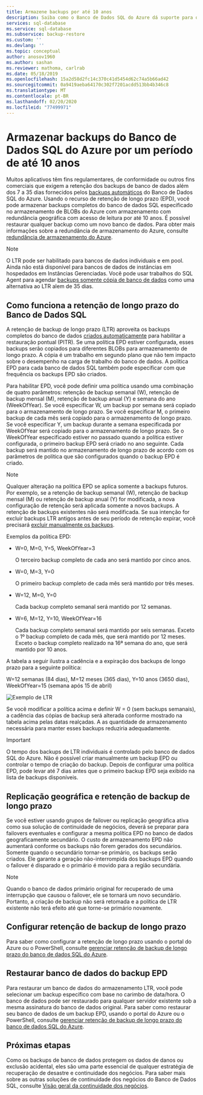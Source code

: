 ```yaml
---
title: Armazene backups por até 10 anos
description: Saiba como o Banco de Dados SQL do Azure dá suporte para o armazenamento de backups completos do banco de dados por até 10 anos.
services: sql-database
ms.service: sql-database
ms.subservice: backup-restore
ms.custom: ''
ms.devlang: ''
ms.topic: conceptual
author: anosov1960
ms.author: sashan
ms.reviewer: mathoma, carlrab
ms.date: 05/18/2019
ms.openlocfilehash: 15a2d58d2fc14c370c41d5454d62c74a5b66ad42
ms.sourcegitcommit: 0a9419aeba64170c302f7201acdd513bb4b346c8
ms.translationtype: MT
ms.contentlocale: pt-BR
ms.lasthandoff: 02/20/2020
ms.locfileid: "77499971"
---
```

# <a name="store-azure-sql-database-backups-for-up-to-10-years"></a>Armazenar backups do Banco de Dados SQL do Azure por um período de até 10 anos

Muitos aplicativos têm fins regulamentares, de conformidade ou outros fins comerciais que exigem a retenção dos backups de banco de dados além dos 7 a 35 dias fornecidos pelos [backups automáticos](sql-database-automated-backups.md) do Banco de Dados SQL do Azure. Usando o recurso de retenção de longo prazo (EPD), você pode armazenar backups completos do banco de dados SQL especificado no armazenamento de BLOBs do Azure com armazenamento com redundância geográfica com acesso de leitura por até 10 anos. É possível restaurar qualquer backup como um novo banco de dados. Para obter mais informações sobre a redundância de armazenamento do Azure, consulte [redundância de armazenamento do Azure](../storage/common/storage-redundancy.md).

> [!NOTE]
> O LTR pode ser habilitado para bancos de dados individuais e em pool. Ainda não está disponível para bancos de dados de instâncias em hospedados em Instâncias Gerenciadas. Você pode usar trabalhos do SQL Agent para agendar [backups somente cópia de banco de dados](https://docs.microsoft.com/sql/relational-databases/backup-restore/copy-only-backups-sql-server) como uma alternativa ao LTR alem de 35 dias.
> 

## <a name="how-sql-database-long-term-retention-works"></a>Como funciona a retenção de longo prazo do Banco de Dados SQL

A retenção de backup de longo prazo (LTR) aproveita os backups completos do banco de dados [criados automaticamente](sql-database-automated-backups.md) para habilitar a restauração pontual (PITR). Se uma política EPD estiver configurada, esses backups serão copiados para diferentes BLOBs para armazenamento de longo prazo. A cópia é um trabalho em segundo plano que não tem impacto sobre o desempenho na carga de trabalho do banco de dados. A política EPD para cada banco de dados SQL também pode especificar com que frequência os backups EPD são criados.

Para habilitar EPD, você pode definir uma política usando uma combinação de quatro parâmetros: retenção de backup semanal (W), retenção de backup mensal (M), retenção de backup anual (Y) e semana do ano (WeekOfYear). Se você especificar W, um backup por semana será copiado para o armazenamento de longo prazo. Se você especificar M, o primeiro backup de cada mês será copiado para o armazenamento de longo prazo. Se você especificar Y, um backup durante a semana especificada por WeekOfYear será copiado para o armazenamento de longo prazo. Se o WeekOfYear especificado estiver no passado quando a política estiver configurada, o primeiro backup EPD será criado no ano seguinte. Cada backup será mantido no armazenamento de longo prazo de acordo com os parâmetros de política que são configurados quando o backup EPD é criado.

> [!NOTE]
> Qualquer alteração na política EPD se aplica somente a backups futuros. Por exemplo, se a retenção de backup semanal (W), retenção de backup mensal (M) ou retenção de backup anual (Y) for modificada, a nova configuração de retenção será aplicada somente a novos backups. A retenção de backups existentes não será modificada. Se sua intenção for excluir backups LTR antigos antes de seu período de retenção expirar, você precisará [excluir manualmente os backups](https://docs.microsoft.com/azure/sql-database/sql-database-long-term-backup-retention-configure#delete-ltr-backups).
> 

Exemplos da política EPD:

-  W=0, M=0, Y=5, WeekOfYear=3

   O terceiro backup completo de cada ano será mantido por cinco anos.
   
- W=0, M=3, Y=0

   O primeiro backup completo de cada mês será mantido por três meses.

- W=12, M=0, Y=0

   Cada backup completo semanal será mantido por 12 semanas.

- W=6, M=12, Y=10, WeekOfYear=16

   Cada backup completo semanal será mantido por seis semanas. Exceto o 1º backup completo de cada mês, que será mantido por 12 meses. Exceto o backup completo realizado na 16ª semana do ano, que será mantido por 10 anos. 

A tabela a seguir ilustra a cadência e a expiração dos backups de longo prazo para a seguinte política:

W=12 semanas (84 dias), M=12 meses (365 dias), Y=10 anos (3650 dias), WeekOfYear=15 (semana após 15 de abril)

   ![Exemplo de LTR](./media/sql-database-long-term-retention/ltr-example.png)



Se você modificar a política acima e definir W = 0 (sem backups semanais), a cadência das cópias de backup será alterada conforme mostrado na tabela acima pelas datas realçadas. A as quantidade de armazenamento necessária para manter esses backups reduziria adequadamente. 

> [!IMPORTANT]
> O tempo dos backups de LTR individuais é controlado pelo banco de dados SQL do Azure. Não é possível criar manualmente um backup EPD ou controlar o tempo de criação do backup. Depois de configurar uma política EPD, pode levar até 7 dias antes que o primeiro backup EPD seja exibido na lista de backups disponíveis.  
> 

## <a name="geo-replication-and-long-term-backup-retention"></a>Replicação geográfica e retenção de backup de longo prazo

Se você estiver usando grupos de failover ou replicação geográfica ativa como sua solução de continuidade de negócios, deverá se preparar para failovers eventuales e configurar a mesma política EPD no banco de dados geograficamente secundário. O custo de armazenamento EPD não aumentará conforme os backups não forem gerados dos secundários. Somente quando o secundário tornar-se primário, os backups serão criados. Ele garante a geração não-interrompida dos backups EPD quando o failover é disparado e o primário é movido para a região secundária. 

> [!NOTE]
> Quando o banco de dados primário original for recuperado de uma interrupção que causou o failover, ele se tornará um novo secundário. Portanto, a criação de backup não será retomada e a política de LTR existente não terá efeito até que torne-se primário novamente. 

## <a name="configure-long-term-backup-retention"></a>Configurar retenção de backup de longo prazo

Para saber como configurar a retenção de longo prazo usando o portal do Azure ou o PowerShell, consulte [gerenciar retenção de backup de longo prazo do banco de dados SQL do Azure](sql-database-long-term-backup-retention-configure.md).

## <a name="restore-database-from-ltr-backup"></a>Restaurar banco de dados do backup EPD

Para restaurar um banco de dados do armazenamento LTR, você pode selecionar um backup específico com base no carimbo de data/hora. O banco de dados pode ser restaurado para qualquer servidor existente sob a mesma assinatura do banco de dados original. Para saber como restaurar seu banco de dados de um backup EPD, usando o portal do Azure ou o PowerShell, consulte [gerenciar retenção de backup de longo prazo do banco de dados SQL do Azure](sql-database-long-term-backup-retention-configure.md).

## <a name="next-steps"></a>Próximas etapas

Como os backups de banco de dados protegem os dados de danos ou exclusão acidental, eles são uma parte essencial de qualquer estratégia de recuperação de desastre e continuidade dos negócios. Para saber mais sobre as outras soluções de continuidade dos negócios do Banco de Dados SQL, consulte [Visão geral da continuidade dos negócios](sql-database-business-continuity.md).
